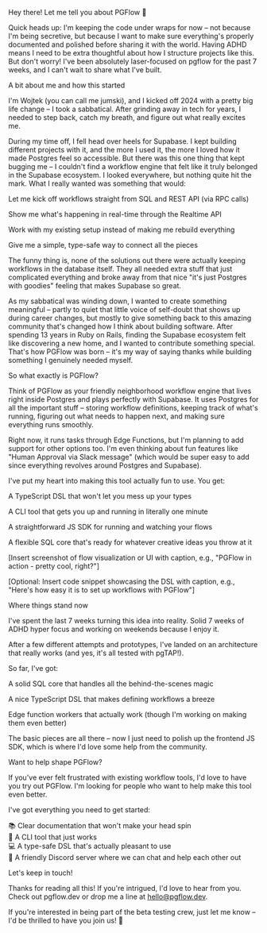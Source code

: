 Hey there! Let me tell you about PGFlow 👋

Quick heads up: I'm keeping the code under wraps for now – not because I'm being secretive, but because I want to make sure everything's properly documented and polished before sharing it with the world. Having ADHD means I need to be extra thoughtful about how I structure projects like this. But don't worry! I've been absolutely laser-focused on pgflow for the past 7 weeks, and I can't wait to share what I've built.

A bit about me and how this started

I'm Wojtek (you can call me jumski), and I kicked off 2024 with a pretty big life change – I took a sabbatical. After grinding away in tech for years, I needed to step back, catch my breath, and figure out what really excites me.

During my time off, I fell head over heels for Supabase. I kept building different projects with it, and the more I used it, the more I loved how it made Postgres feel so accessible. But there was this one thing that kept bugging me – I couldn't find a workflow engine that felt like it truly belonged in the Supabase ecosystem. I looked everywhere, but nothing quite hit the mark. What I really wanted was something that would:

Let me kick off workflows straight from SQL and REST API (via RPC calls)

Show me what's happening in real-time through the Realtime API

Work with my existing setup instead of making me rebuild everything

Give me a simple, type-safe way to connect all the pieces

The funny thing is, none of the solutions out there were actually keeping workflows in the database itself. They all needed extra stuff that just complicated everything and broke away from that nice "it's just Postgres with goodies" feeling that makes Supabase so great.

As my sabbatical was winding down, I wanted to create something meaningful – partly to quiet that little voice of self-doubt that shows up during career changes, but mostly to give something back to this amazing community that's changed how I think about building software. After spending 13 years in Ruby on Rails, finding the Supabase ecosystem felt like discovering a new home, and I wanted to contribute something special. That's how PGFlow was born – it's my way of saying thanks while building something I genuinely needed myself.

So what exactly is PGFlow?

Think of PGFlow as your friendly neighborhood workflow engine that lives right inside Postgres and plays perfectly with Supabase. It uses Postgres for all the important stuff – storing workflow definitions, keeping track of what's running, figuring out what needs to happen next, and making sure everything runs smoothly.

Right now, it runs tasks through Edge Functions, but I'm planning to add support for other options too. I'm even thinking about fun features like "Human Approval via Slack message" (which would be super easy to add since everything revolves around Postgres and Supabase).

I've put my heart into making this tool actually fun to use. You get:

A TypeScript DSL that won't let you mess up your types

A CLI tool that gets you up and running in literally one minute

A straightforward JS SDK for running and watching your flows

A flexible SQL core that's ready for whatever creative ideas you throw at it

[Insert screenshot of flow visualization or UI with caption, e.g., "PGFlow in action - pretty cool, right?"]

[Optional: Insert code snippet showcasing the DSL with caption, e.g., "Here's how easy it is to set up workflows with PGFlow"]

Where things stand now

I've spent the last 7 weeks turning this idea into reality. Solid 7 weeks of ADHD hyper focus and working on weekends because I enjoy it.

After a few different attempts and prototypes, I've landed on an architecture that really works (and yes, it's all tested with pgTAP!).

So far, I've got:

A solid SQL core that handles all the behind-the-scenes magic

A nice TypeScript DSL that makes defining workflows a breeze

Edge function workers that actually work (though I'm working on making them even better)

The basic pieces are all there – now I just need to polish up the frontend JS SDK, which is where I'd love some help from the community.

Want to help shape PGFlow?

If you've ever felt frustrated with existing workflow tools, I'd love to have you try out PGFlow. I'm looking for people who want to help make this tool even better.

I've got everything you need to get started:

📚 Clear documentation that won't make your head spin  
🚀 A CLI tool that just works  
💻 A type-safe DSL that's actually pleasant to use  
💬 A friendly Discord server where we can chat and help each other out

Let's keep in touch!

Thanks for reading all this! If you're intrigued, I'd love to hear from you. Check out pgflow.dev or drop me a line at hello@pgflow.dev.

If you're interested in being part of the beta testing crew, just let me know – I'd be thrilled to have you join us! 🌟
